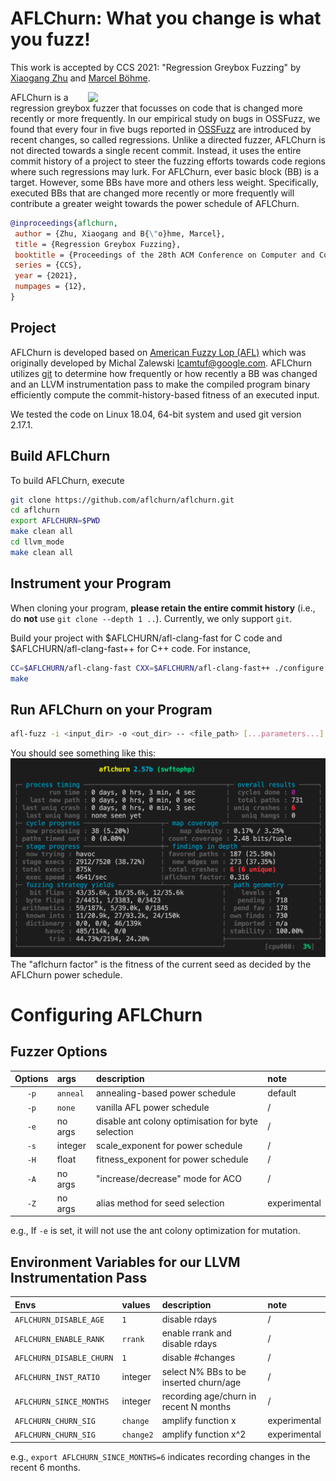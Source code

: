 # AFLChurn: What you change is what you fuzz!
This work is accepted by CCS 2021: "Regression Greybox Fuzzing" by [Xiaogang Zhu](https://scholar.google.com.au/citations?user=rav4c-0AAAAJ&hl=en) and [Marcel Böhme](https://mboehme.github.io).

<a href="https://mboehme.github.io/paper/CCS21.pdf"><img src="https://github.com/aflchurn/aflchurn/raw/main/aflchurn.png" align="right" width="380"></a>

AFLChurn is a regression greybox fuzzer that focusses on code that is changed more recently or more frequently. In our empirical study on bugs in OSSFuzz, we found that every four in five bugs reported in [OSSFuzz](https://github.com/google/oss-fuzz) are introduced by recent changes, so called regressions. Unlike a directed fuzzer, AFLChurn is not directed towards a single recent commit. Instead, it uses the entire commit history of a project to steer the fuzzing efforts towards code regions where such regressions may lurk. For AFLChurn, ever basic block (BB) is a target. However, some BBs have more and others less weight. Specifically, executed BBs that are changed more recently or more frequently will contribute a greater weight towards the power schedule of AFLChurn.

```bibtex
@inproceedings{aflchurn,
 author = {Zhu, Xiaogang and B{\"o}hme, Marcel}, 
 title = {Regression Greybox Fuzzing},
 booktitle = {Proceedings of the 28th ACM Conference on Computer and Communications Security},
 series = {CCS},
 year = {2021},
 numpages = {12},
}
```

## Project
AFLChurn is developed based on [American Fuzzy Lop (AFL)](https://github.com/google/AFL) which was originally developed by Michal Zalewski <lcamtuf@google.com>. AFLChurn utilizes [git](https://git-scm.com/) to determine how frequently or how recently a BB was changed and an LLVM instrumentation pass to make the compiled program binary efficiently compute the commit-history-based fitness of an executed input.

We tested the code on Linux 18.04, 64-bit system and used git version 2.17.1.

## Build AFLChurn
To build AFLChurn, execute
```bash
git clone https://github.com/aflchurn/aflchurn.git
cd aflchurn
export AFLCHURN=$PWD
make clean all
cd llvm_mode
make clean all
```

## Instrument your Program

When cloning your program, **please retain the entire commit history** (i.e., do **not** use `git clone --depth 1 ..`). Currently, we only support `git`.

Build your project with $AFLCHURN/afl-clang-fast for C code and $AFLCHURN/afl-clang-fast++ for C++ code. For instance,
```bash
CC=$AFLCHURN/afl-clang-fast CXX=$AFLCHURN/afl-clang-fast++ ./configure [...options...]
make
```

## Run AFLChurn on your Program

```bash
afl-fuzz -i <input_dir> -o <out_dir> -- <file_path> [...parameters...]
```

You should see something like this:
![](figures/aflchurn_banner.png)
The "aflchurn factor" is the fitness of the current seed as decided by the AFLChurn power schedule.

# Configuring AFLChurn
## Fuzzer Options

| Options | args | description | note |
| :---: | :--- | :-------------------------- | :------ |
| `-p` | `anneal` | annealing-based power schedule | default |
| `-p` | `none` | vanilla AFL power schedule | / |
| `-e` | no args | disable ant colony optimisation for byte selection | / |
| `-s` | integer | scale_exponent for power schedule | / |
| `-H` | float | fitness_exponent for power schedule | / |
| `-A` | no args | "increase/decrease" mode for ACO | / |
| `-Z` | no args | alias method for seed selection | experimental |

e.g.,
If `-e` is set, it will not use the ant colony optimization for mutation.

## Environment Variables for our LLVM Instrumentation Pass

| Envs | values | description | note |
| :-------------------- | :--- | :--- | :---- |
| `AFLCHURN_DISABLE_AGE` |   `1`   | disable rdays | / |
| `AFLCHURN_ENABLE_RANK` | `rrank` | enable rrank and disable rdays | / |
| `AFLCHURN_DISABLE_CHURN` | `1` | disable #changes | / |
| `AFLCHURN_INST_RATIO` | integer | select N% BBs to be inserted churn/age | / |
| `AFLCHURN_SINCE_MONTHS` | integer | recording age/churn in recent N months | / |
| `AFLCHURN_CHURN_SIG` | `change` | amplify function x | experimental |
| `AFLCHURN_CHURN_SIG` |`change2`| amplify function x^2 | experimental |

e.g., `export AFLCHURN_SINCE_MONTHS=6` indicates recording changes in the recent 6 months.

